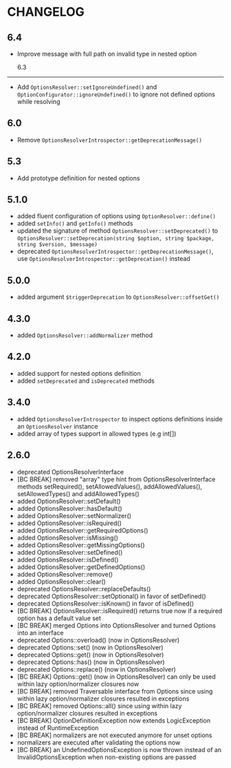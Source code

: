 # CHANGELOG

## 6.4

- Improve message with full path on invalid type in nested option

  6.3

---

- Add `OptionsResolver::setIgnoreUndefined()` and `OptionConfigurator::ignoreUndefined()` to ignore not defined options while resolving

## 6.0

- Remove `OptionsResolverIntrospector::getDeprecationMessage()`

## 5.3

- Add prototype definition for nested options

## 5.1.0

- added fluent configuration of options using `OptionResolver::define()`
- added `setInfo()` and `getInfo()` methods
- updated the signature of method `OptionsResolver::setDeprecated()` to `OptionsResolver::setDeprecation(string $option, string $package, string $version, $message)`
- deprecated `OptionsResolverIntrospector::getDeprecationMessage()`, use `OptionsResolverIntrospector::getDeprecation()` instead

## 5.0.0

- added argument `$triggerDeprecation` to `OptionsResolver::offsetGet()`

## 4.3.0

- added `OptionsResolver::addNormalizer` method

## 4.2.0

- added support for nested options definition
- added `setDeprecated` and `isDeprecated` methods

## 3.4.0

- added `OptionsResolverIntrospector` to inspect options definitions inside an `OptionsResolver` instance
- added array of types support in allowed types (e.g int[])

## 2.6.0

- deprecated OptionsResolverInterface
- [BC BREAK] removed "array" type hint from OptionsResolverInterface methods
  setRequired(), setAllowedValues(), addAllowedValues(), setAllowedTypes() and
  addAllowedTypes()
- added OptionsResolver::setDefault()
- added OptionsResolver::hasDefault()
- added OptionsResolver::setNormalizer()
- added OptionsResolver::isRequired()
- added OptionsResolver::getRequiredOptions()
- added OptionsResolver::isMissing()
- added OptionsResolver::getMissingOptions()
- added OptionsResolver::setDefined()
- added OptionsResolver::isDefined()
- added OptionsResolver::getDefinedOptions()
- added OptionsResolver::remove()
- added OptionsResolver::clear()
- deprecated OptionsResolver::replaceDefaults()
- deprecated OptionsResolver::setOptional() in favor of setDefined()
- deprecated OptionsResolver::isKnown() in favor of isDefined()
- [BC BREAK] OptionsResolver::isRequired() returns true now if a required
  option has a default value set
- [BC BREAK] merged Options into OptionsResolver and turned Options into an
  interface
- deprecated Options::overload() (now in OptionsResolver)
- deprecated Options::set() (now in OptionsResolver)
- deprecated Options::get() (now in OptionsResolver)
- deprecated Options::has() (now in OptionsResolver)
- deprecated Options::replace() (now in OptionsResolver)
- [BC BREAK] Options::get() (now in OptionsResolver) can only be used within
  lazy option/normalizer closures now
- [BC BREAK] removed Traversable interface from Options since using within
  lazy option/normalizer closures resulted in exceptions
- [BC BREAK] removed Options::all() since using within lazy option/normalizer
  closures resulted in exceptions
- [BC BREAK] OptionDefinitionException now extends LogicException instead of
  RuntimeException
- [BC BREAK] normalizers are not executed anymore for unset options
- normalizers are executed after validating the options now
- [BC BREAK] an UndefinedOptionsException is now thrown instead of an
  InvalidOptionsException when non-existing options are passed
